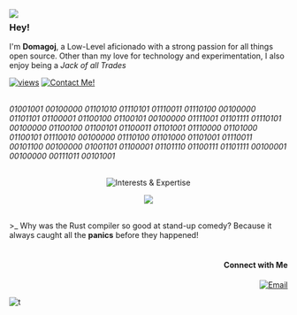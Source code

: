 <img align="left" src="https://orhun.dev/img/crow.png">

### Hey!

I'm **Domagoj**, a Low-Level aficionado with a strong passion for all things open source. Other than my love for technology and experimentation, I also enjoy being a *Jack of all Trades*

[![views](https://komarev.com/ghpvc/?username=GyroZepelix&style=flat&color=313131&label=views&abbreviated=true)](https://github.com/GyroZepelix) [![Contact Me!](https://img.shields.io/badge/contact_me-domagoj.gjalic05@gmail.com-313131)](mailto:domagoj.gjalic05@gmail.com)

<br>
<i>01001001 00100000 01101010 01110101 01110011 01110100 00100000 01101101 01100001 01100100 01100101 00100000 01111001 01101111 01110101 00100000 01100100 01100101 01100011 01101001 01110000 01101000 01100101 01110010 00100000 01110100 01101000 01101001 01110011 00101100 00100000 01001101 01100001 01101110 01100111 01101111 00100001 00100000 00111011 00101001</i>

<br>
<br>
<p align="center">
<img src="https://github-readme-tech-stack.vercel.app/api/cards?title=Interests+%26%2338%3B+Expertise&align=center&titleAlign=center&lineHeight=8&lineCount=3&bg=%230D1117&badge=%23161B22&border=%2321262D&titleColor=%2358A6FF&line1=docker%2Cdocker%2C005dff%3Bopensourceinitiative%2CFOSS%2C3DA639%3Bamazon%2Caws%2Cff7c00%3Bmetasploit%2CCyber+Security%2Cffffff%3B&line2=go%2Cgo%2C00ADD8%3Bspring%2Cspring+framework%2C6DB33F%3Brust%2Crust%2Cff5500%3Bgnubash%2Cbash%2Cffffff%3B&line3=lua%2Clua%2C2022b0%3Bneovim%2Cneovim%2C57A143%3Blinux%2Clinux%2Ce3941e%3Bmikrotik%2Cmikrotik%2Cffffff%3B" alt="Interests &#38; Expertise" />
</p>

<p align="center"><img src="https://github-readme-stats.vercel.app/api/top-langs/?username=GyroZepelix&theme=github_dark&layout=donut-vertical"/></p>
<br>
>_ Why was the Rust compiler so good at stand-up comedy? Because it always caught all the <strong>panics</strong> before they happened!
<br><br>
<h4 align="right">&nbsp;Connect with Me </h3>
<p align="right">
<a href="mailto:domagoj.gjalic05@gmail.com"><img alt="Email" src="https://img.shields.io/badge/contact_me-domagoj.gjalic05@gmail.com-313131"></a>
</p>

![t](https://hit.yhype.me/github/profile?user_id=47647801)
